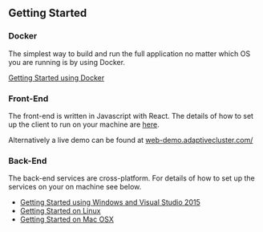 ## Getting Started

### Docker

The simplest way to build and run the full application no matter which OS you are running is by using Docker.

[Getting Started using Docker](docker-setup.md)

### Front-End

The front-end is written in Javascript with React. The details of how to set up the client to run on your machine are [here](../client.md).

Alternatively a live demo can be found at [web-demo.adaptivecluster.com/](http://web-demo.adaptivecluster.com/)

### Back-End

The back-end services are cross-platform. For details of how to set up the services on your on machine see below.

* [Getting Started using Windows and Visual Studio 2015](windows-setup.md)
* [Getting Started on Linux](linux-setup.md)
* [Getting Started on Mac OSX](macos-setup.md)
